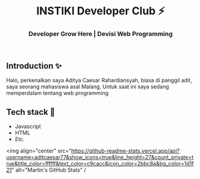 <div align="center">
  <h1>INSTIKI Developer Club ⚡</h1>
  <h3>Developer Grow Here | Devisi Web Programming</h3>
</div>

<br>

## Introduction ✨
Halo, perkenalkan saya Aditya Caesar Rahardiansyah, biasa di panggil adit, saya seorang mahasiswa asal Malang, Untuk saat ini saya sedang memperdalam tentang web programming

<!-- Contoh Perkenalan Diri *Bisa gunakan bahasa indonesia -->
<!-- Hi, Perkenalkan saya Putu Rades Pratama, seorang Developer asal Bali, Indonesia.
Untuk saat ini aku sedang berfokus kan di Frontend Development... -->
## Tech stack 🚀

- Javascript
- HTML
- Etc.

<img align="center" src="https://github-readme-stats.vercel.app/api?username=aditcaesar77&show_icons=true&line_height=27&count_private=true&title_color=ffffff&text_color=c9cacc&icon_color=2bbc8a&bg_color=1d1f21" alt="Martin's GitHub Stats" /
